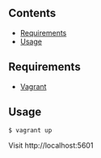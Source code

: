 ## Contents

- [Requirements](#requirements)
- [Usage](#usage)

## Requirements

- [Vagrant](https://www.vagrantup.com/downloads.html)

## Usage

    $ vagrant up

Visit http://localhost:5601

